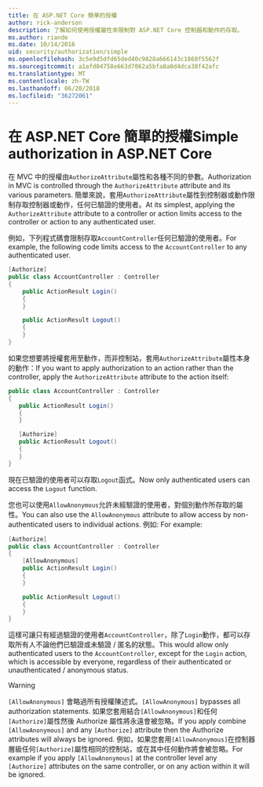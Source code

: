 ```yaml
---
title: 在 ASP.NET Core 簡單的授權
author: rick-anderson
description: 了解如何使用授權屬性來限制對 ASP.NET Core 控制器和動作的存取。
ms.author: riande
ms.date: 10/14/2016
uid: security/authorization/simple
ms.openlocfilehash: 3c5e9d5dfd65ded40c9828a666143c1868f5562f
ms.sourcegitcommit: a1afd04758e663d7062a5bfa8a0d4dca38f42afc
ms.translationtype: MT
ms.contentlocale: zh-TW
ms.lasthandoff: 06/20/2018
ms.locfileid: "36272061"
---
```

# <a name="simple-authorization-in-aspnet-core"></a><span data-ttu-id="7cfd7-103">在 ASP.NET Core 簡單的授權</span><span class="sxs-lookup"><span data-stu-id="7cfd7-103">Simple authorization in ASP.NET Core</span></span>

<a name="security-authorization-simple"></a>

<span data-ttu-id="7cfd7-104">在 MVC 中的授權由`AuthorizeAttribute`屬性和各種不同的參數。</span><span class="sxs-lookup"><span data-stu-id="7cfd7-104">Authorization in MVC is controlled through the `AuthorizeAttribute` attribute and its various parameters.</span></span> <span data-ttu-id="7cfd7-105">簡單來說，套用`AuthorizeAttribute`屬性到控制器或動作限制存取控制器或動作，任何已驗證的使用者。</span><span class="sxs-lookup"><span data-stu-id="7cfd7-105">At its simplest, applying the `AuthorizeAttribute` attribute to a controller or action limits access to the controller or action to any authenticated user.</span></span>

<span data-ttu-id="7cfd7-106">例如，下列程式碼會限制存取`AccountController`任何已驗證的使用者。</span><span class="sxs-lookup"><span data-stu-id="7cfd7-106">For example, the following code limits access to the `AccountController` to any authenticated user.</span></span>

```csharp
[Authorize]
public class AccountController : Controller
{
    public ActionResult Login()
    {
    }

    public ActionResult Logout()
    {
    }
}
```

<span data-ttu-id="7cfd7-107">如果您想要將授權套用至動作，而非控制站，套用`AuthorizeAttribute`屬性本身的動作：</span><span class="sxs-lookup"><span data-stu-id="7cfd7-107">If you want to apply authorization to an action rather than the controller, apply the `AuthorizeAttribute` attribute to the action itself:</span></span>

```csharp
public class AccountController : Controller
{
   public ActionResult Login()
   {
   }

   [Authorize]
   public ActionResult Logout()
   {
   }
}
```

<span data-ttu-id="7cfd7-108">現在已驗證的使用者可以存取`Logout`函式。</span><span class="sxs-lookup"><span data-stu-id="7cfd7-108">Now only authenticated users can access the `Logout` function.</span></span>

<span data-ttu-id="7cfd7-109">您也可以使用`AllowAnonymous`允許未經驗證的使用者，對個別動作所存取的屬性。</span><span class="sxs-lookup"><span data-stu-id="7cfd7-109">You can also use the `AllowAnonymous` attribute to allow access by non-authenticated users to individual actions.</span></span> <span data-ttu-id="7cfd7-110">例如: </span><span class="sxs-lookup"><span data-stu-id="7cfd7-110">For example:</span></span>

```csharp
[Authorize]
public class AccountController : Controller
{
    [AllowAnonymous]
    public ActionResult Login()
    {
    }

    public ActionResult Logout()
    {
    }
}
```

<span data-ttu-id="7cfd7-111">這樣可讓只有經過驗證的使用者`AccountController`，除了`Login`動作，都可以存取所有人不論他們已驗證或未驗證 / 匿名的狀態。</span><span class="sxs-lookup"><span data-stu-id="7cfd7-111">This would allow only authenticated users to the `AccountController`, except for the `Login` action, which is accessible by everyone, regardless of their authenticated or unauthenticated / anonymous status.</span></span>

>[!WARNING]
> <span data-ttu-id="7cfd7-112">`[AllowAnonymous]` 會略過所有授權陳述式。</span><span class="sxs-lookup"><span data-stu-id="7cfd7-112">`[AllowAnonymous]` bypasses all authorization statements.</span></span> <span data-ttu-id="7cfd7-113">如果您套用結合`[AllowAnonymous]`和任何`[Authorize]`屬性然後 Authorize 屬性將永遠會被忽略。</span><span class="sxs-lookup"><span data-stu-id="7cfd7-113">If you apply combine `[AllowAnonymous]` and any `[Authorize]` attribute then the Authorize attributes will always be ignored.</span></span> <span data-ttu-id="7cfd7-114">例如，如果您套用`[AllowAnonymous]`在控制器層級任何`[Authorize]`屬性相同的控制站，或在其中任何動作將會被忽略。</span><span class="sxs-lookup"><span data-stu-id="7cfd7-114">For example if you apply `[AllowAnonymous]` at the controller level any `[Authorize]` attributes on the same controller, or on any action within it will be ignored.</span></span>
